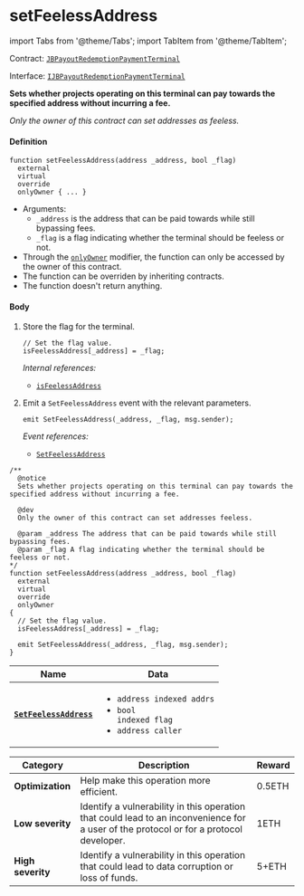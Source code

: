 # setFeelessAddress

import Tabs from '@theme/Tabs';
import TabItem from '@theme/TabItem';

Contract: [`JBPayoutRedemptionPaymentTerminal`](/docs/v4/deprecated/v2/contracts/or-payment-terminals/or-abstract/jbpayoutredemptionpaymentterminal/README.md)​‌

Interface: [`IJBPayoutRedemptionPaymentTerminal`](/docs/v4/deprecated/v2/interfaces/ijbpayoutredemptionpaymentterminal.md)

<Tabs>
<TabItem value="Step by step" label="Step by step">

**Sets whether projects operating on this terminal can pay towards the specified address without incurring a fee.**

_Only the owner of this contract can set addresses as feeless._

#### Definition

```
function setFeelessAddress(address _address, bool _flag)
  external
  virtual
  override
  onlyOwner { ... }
```

* Arguments:
  * `_address` is the address that can be paid towards while still bypassing fees.
  * `_flag` is a flag indicating whether the terminal should be feeless or not.
* Through the [`onlyOwner`](https://docs.openzeppelin.com/contracts/4.x/api/ownership#Ownable-onlyOwner--) modifier, the function can only be accessed by the owner of this contract.
* The function can be overriden by inheriting contracts.
* The function doesn't return anything.

#### Body

1.  Store the flag for the terminal.

    ```
    // Set the flag value.
    isFeelessAddress[_address] = _flag;
    ```

    _Internal references:_

    * [`isFeelessAddress`](/docs/v4/deprecated/v2/contracts/or-payment-terminals/or-abstract/jbpayoutredemptionpaymentterminal/properties/isfeelessaddress.md)
2.  Emit a `SetFeelessAddress` event with the relevant parameters.

    ```
    emit SetFeelessAddress(_address, _flag, msg.sender);
    ```

    _Event references:_

    * [`SetFeelessAddress`](/docs/v4/deprecated/v2/contracts/or-payment-terminals/or-abstract/jbpayoutredemptionpaymentterminal/events/setfeelessaddress.md)

</TabItem>

<TabItem value="Code" label="Code">

```
/**
  @notice
  Sets whether projects operating on this terminal can pay towards the specified address without incurring a fee.

  @dev
  Only the owner of this contract can set addresses feeless.

  @param _address The address that can be paid towards while still bypassing fees.
  @param _flag A flag indicating whether the terminal should be feeless or not.
*/
function setFeelessAddress(address _address, bool _flag)
  external
  virtual
  override
  onlyOwner
{
  // Set the flag value.
  isFeelessAddress[_address] = _flag;

  emit SetFeelessAddress(_address, _flag, msg.sender);
}
```

</TabItem>

<TabItem value="Events" label="Events">

| Name                                          | Data                                                                                                                                                    |
| --------------------------------------------- | ------------------------------------------------------------------------------------------------------------------------------------------------------- |
| [**`SetFeelessAddress`**](/docs/v4/deprecated/v2/contracts/or-payment-terminals/or-abstract/jbpayoutredemptionpaymentterminal/events/setfeelessaddress.md) | <ul><li><code>address indexed addrs</code></li><li><code>bool indexed flag</code></li><li><code>address caller</code></li></ul> |

</TabItem>

<TabItem value="Bug bounty" label="Bug bounty">

| Category          | Description                                                                                                                            | Reward |
| ----------------- | -------------------------------------------------------------------------------------------------------------------------------------- | ------ |
| **Optimization**  | Help make this operation more efficient.                                                                                               | 0.5ETH |
| **Low severity**  | Identify a vulnerability in this operation that could lead to an inconvenience for a user of the protocol or for a protocol developer. | 1ETH   |
| **High severity** | Identify a vulnerability in this operation that could lead to data corruption or loss of funds.                                        | 5+ETH  |

</TabItem>
</Tabs>
